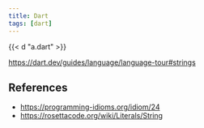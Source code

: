 ```yaml
---
title: Dart
tags: [dart]
---
```


{{< d "a.dart" >}}

<https://dart.dev/guides/language/language-tour#strings>

## References

- <https://programming-idioms.org/idiom/24>
- <https://rosettacode.org/wiki/Literals/String>
